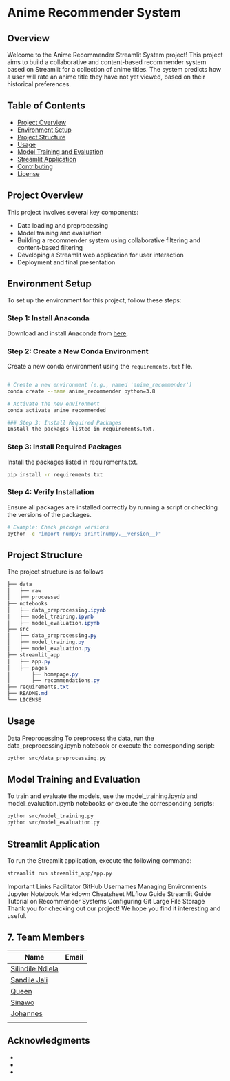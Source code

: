 # Anime Recommender System

## Overview

Welcome to the Anime Recommender Streamlit System project! This project aims to build a collaborative and content-based recommender system based on Streamlit for a collection of anime titles. The system predicts how a user will rate an anime title they have not yet viewed, based on their historical preferences.

## Table of Contents

- [Project Overview](#project-overview)
- [Environment Setup](#environment-setup)
- [Project Structure](#project-structure)
- [Usage](#usage)
- [Model Training and Evaluation](#model-training-and-evaluation)
- [Streamlit Application](#streamlit-application)
- [Contributing](#contributing)
- [License](#license)

## Project Overview

This project involves several key components:
- Data loading and preprocessing
- Model training and evaluation
- Building a recommender system using collaborative filtering and content-based filtering
- Developing a Streamlit web application for user interaction
- Deployment and final presentation

## Environment Setup

To set up the environment for this project, follow these steps:

### Step 1: Install Anaconda

Download and install Anaconda from [here](https://www.anaconda.com/products/distribution).

### Step 2: Create a New Conda Environment

Create a new conda environment using the `requirements.txt` file.

```bash

# Create a new environment (e.g., named 'anime_recommender')
conda create --name anime_recommender python=3.8

# Activate the new environment
conda activate anime_recommended

### Step 3: Install Required Packages
Install the packages listed in requirements.txt.
```
### Step 3: Install Required Packages

Install the packages listed in requirements.txt.

```bash
pip install -r requirements.txt
```
### Step 4: Verify Installation
Ensure all packages are installed correctly by running a script or checking the versions of the packages.

```bash
# Example: Check package versions
python -c "import numpy; print(numpy.__version__)"
```
## Project Structure
The project structure is as follows

```css
├── data
│   ├── raw
│   ├── processed
├── notebooks
│   ├── data_preprocessing.ipynb
│   ├── model_training.ipynb
│   ├── model_evaluation.ipynb
├── src
│   ├── data_preprocessing.py
│   ├── model_training.py
│   ├── model_evaluation.py
├── streamlit_app
│   ├── app.py
│   ├── pages
│       ├── homepage.py
│       ├── recommendations.py
├── requirements.txt
├── README.md
└── LICENSE

```

## Usage
Data Preprocessing
To preprocess the data, run the data_preprocessing.ipynb notebook or execute the corresponding script:

```bash
python src/data_preprocessing.py
```
## Model Training and Evaluation
To train and evaluate the models, use the model_training.ipynb and model_evaluation.ipynb notebooks or execute the corresponding scripts:

```bash
python src/model_training.py
python src/model_evaluation.py
```
## Streamlit Application
To run the Streamlit application, execute the following command:

``` bash
streamlit run streamlit_app/app.py
```
Important Links
Facilitator GitHub Usernames
Managing Environments
Jupyter Notebook Markdown Cheatsheet
MLflow Guide
Streamlit Guide
Tutorial on Recommender Systems
Configuring Git Large File Storage
Thank you for checking out our project! We hope you find it interesting and useful.


## 7. Team Members<a class="anchor" id="team-members"></a>
| Name                                                                                        |  Email              
|---------------------------------------------------------------------------------------------|--------------------             
| [Silindile Ndlela]()                                                      |  
| [Sandile Jali](a)                                                             | 
| [Queen]()                                                   | 
| [Sinawo]()                                                | 
| [Johannes]()                                         | 
| []()                                                 | 

## Acknowledgments


* 
* 
* 
